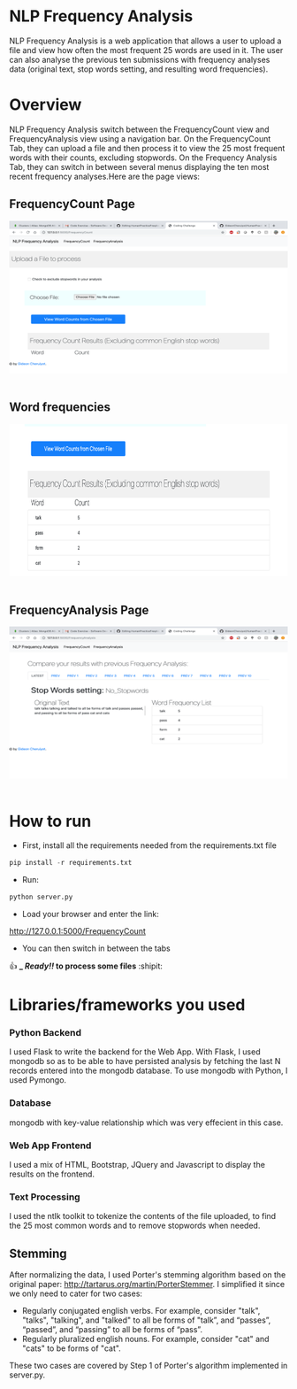 # NLP Frequency Analysis

NLP Frequency Analysis is a web application that allows a user to upload a file and view how often the most frequent 25 words are used in it. The user can also analyse the previous ten submissions with frequency analyses data (original text, stop words setting, and resulting word frequencies).

# Overview
NLP Frequency Analysis switch between the FrequencyCount view and FrequencyAnalysis view using a navigation bar. On the FrequencyCount Tab, they can upload a file and then process it to view the 25 most frequent words with their counts, excluding stopwords. On the Frequency Analysis Tab, they can switch in between several menus displaying the ten most recent frequency analyses.Here are the page views:


## FrequencyCount Page
<img src="src/Image1.png" width="550" height ="275"><br><br>
## Word frequencies
<img src="src/Image2.png" width="550" height ="275"><br><br>

## FrequencyAnalysis Page
<img src="src/Image3.png" width="550" height ="275"><br><br>


# How to run
- First, install all the requirements needed from the requirements.txt file


```python
pip install -r requirements.txt
```

- Run:

```python
python server.py
```

- Load your browser and enter the link: 

http://127.0.0.1:5000/FrequencyCount

- You can then switch in between the tabs

:+1:  **_ _Ready!!_ to process some files**  :shipit:

#  Libraries/frameworks you used

### Python Backend
I used Flask to write the backend for the Web App. With Flask, I used mongodb so as to be able to have persisted analysis by fetching the last N records entered into the mongodb database. To use mongodb with Python, I used Pymongo. 

### Database

mongodb with key-value relationship which was very effecient in this case. 

### Web App Frontend
I used a mix of HTML, Bootstrap, JQuery and Javascript to display the results on the frontend.

### Text Processing

I used the ntlk toolkit to tokenize the contents of the file uploaded, to find the 25 most common words and to remove stopwords when needed.

## Stemming
After normalizing the data, I used Porter's stemming algorithm based on the original paper: http://tartarus.org/martin/PorterStemmer. I simplified it since we only need to cater for two cases:

- Regularly conjugated english verbs. For example, consider "talk", "talks", "talking", and "talked" to all be forms of "talk”, and “passes”, “passed”, and “passing” to all be forms of “pass”.
- Regularly pluralized english nouns. For example, consider "cat" and "cats" to be forms of "cat".

These two cases are covered by Step 1 of Porter's algorithm implemented in server.py.



